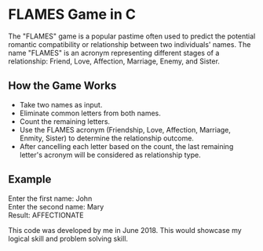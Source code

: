 # FLAMES Game in C
The "FLAMES" game is a popular pastime often used to predict the potential romantic compatibility or relationship between two individuals' names. The name "FLAMES" is an acronym representing different stages of a relationship: Friend, Love, Affection, Marriage, Enemy, and Sister.


## How the Game Works

- Take two names as input.
- Eliminate common letters from both names.
- Count the remaining letters.
- Use the FLAMES acronym (Friendship, Love, Affection, Marriage, Enmity, Sister) to determine the relationship outcome.
- After cancelling each letter based on the count, the last remaining letter's acronym will be considered as relationship type.

## Example
Enter the first name: John  
Enter the second name: Mary  
Result: AFFECTIONATE    
  
This code was developed by me in June 2018. This would showcase my logical skill and problem solving skill.  


